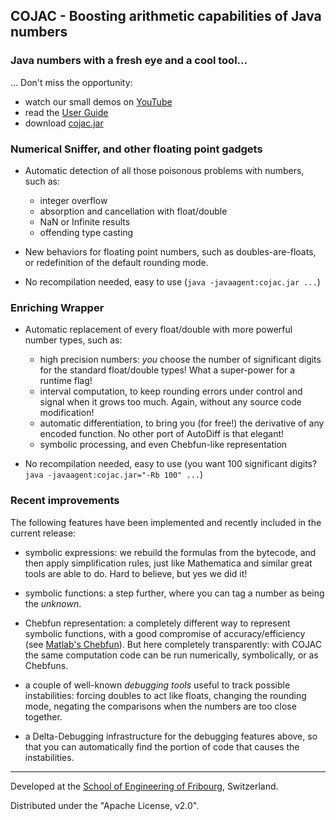 ## COJAC - Boosting arithmetic capabilities of Java numbers

### Java numbers with a fresh eye and a cool tool...

... Don't miss the opportunity:  
  - watch our small demos on [YouTube](https://youtu.be/eAy71M34U_I?list=PLHLKWUtT0B7kNos1e48vKhFlGAXR1AAkF)
  - read the [User Guide](https://github.com/Cojac/Cojac/wiki)
  - download [cojac.jar](https://github.com/Cojac/Cojac/releases/download/v1.5.1/cojac.jar)

### Numerical Sniffer, and other floating point gadgets

- Automatic detection of all those poisonous problems with numbers, such as: 
  - integer overflow
  - absorption and cancellation with float/double
  - NaN or Infinite results
  - offending type casting
  
- New behaviors for floating point numbers, such as doubles-are-floats, or redefinition of the default rounding mode.

- No recompilation needed, easy to use (`java -javaagent:cojac.jar ...`)

### Enriching Wrapper

- Automatic replacement of every float/double with more powerful number types, such as:
  - high precision numbers: *you* choose the number of significant digits for the standard float/double types! What a super-power for a runtime flag!
  - interval computation, to keep rounding errors under control and signal when it grows too much. Again, without any source code modification!
  - automatic differentiation, to bring you (for free!) the derivative of any encoded function. No other port of AutoDiff is that elegant!
  - symbolic processing, and even Chebfun-like representation
  
- No recompilation needed, easy to use (you want 100 significant digits? `java -javaagent:cojac.jar="-Rb 100" ...`)



### Recent improvements

The following features have been implemented and recently included in the current release:

- symbolic expressions: we rebuild the formulas from the bytecode, and then apply simplification rules, just like Mathematica and similar great tools are able to do. Hard to believe, but yes we did it!

- symbolic functions: a step further, where you can tag a number as being the *unknown*.

- Chebfun representation: a completely different way to represent symbolic functions, with a good compromise of accuracy/efficiency (see [Matlab's Chebfun](http://www.chebfun.org/)). But here completely transparently: with COJAC the same computation code can be run numerically, symbolically, or as Chebfuns.

- a couple of well-known *debugging tools* useful to track possible instabilities: forcing doubles to act like floats, changing the rounding mode, negating the comparisons when the numbers are too close together. 

- a Delta-Debugging infrastructure for the debugging features above, so that you can automatically find the portion of code that causes the instabilities.

--------------------------

Developed at the [School of Engineering of Fribourg](https://www.heia-fr.ch), 
Switzerland.

Distributed under the "Apache License, v2.0".
